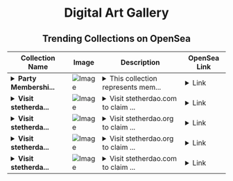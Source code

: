 <div align="center">

# Digital Art Gallery

## Trending Collections on OpenSea

| Collection Name                       | Image                                                                                     | Description                       | OpenSea Link                                                                                          |
|---------------------------------------|-------------------------------------------------------------------------------------------|-----------------------------------|--------------------------------------------------------------------------------------------------------|
| **<details><summary>Party Membershi...</summary>Party Memberships: StormSwap</details>** | ![Image](https://i.seadn.io/s/raw/files/d927d3099257832e7e94bc703b32b1e5.png?w=500&auto=format?w=200&auto=format) | <details><summary>This collection represents mem...</summary>This collection represents memberships in the following Party: StormSwap. Head to https://base.party.app/party/0xed2bc0605c6c13e3c3d1e20c7bb69f1a39dacaaa to view the Party's latest activity.</details> | <details><summary>Link</summary>[Party Memberships: StormSwap](https://opensea.io/collection/party-memberships-stormswap)</details> |
| **<details><summary>Visit stetherda...</summary>Visit stetherdao.com to claim rewards</details>** | ![Image](https://i.seadn.io/s/raw/files/be482233c9bd1b78c4ae04c91570a346.png?w=500&auto=format?w=200&auto=format) | <details><summary>Visit stetherdao.com to claim ...</summary>Visit stetherdao.com to claim rewards</details> | <details><summary>Link</summary>[Visit stetherdao.com to claim rewards](https://opensea.io/collection/visit-stetherdao-com-to-claim-rewards-1)</details> |
| **<details><summary>Visit stetherda...</summary>Visit stetherdao.org to claim rewards</details>** | ![Image](https://i.seadn.io/s/raw/files/be482233c9bd1b78c4ae04c91570a346.png?w=500&auto=format?w=200&auto=format) | <details><summary>Visit stetherdao.org to claim ...</summary>Visit stetherdao.org to claim rewards</details> | <details><summary>Link</summary>[Visit stetherdao.org to claim rewards](https://opensea.io/collection/visit-stetherdao-org-to-claim-rewards-1)</details> |
| **<details><summary>Visit stetherda...</summary>Visit stetherdao.org to claim rewards</details>** | ![Image](https://i.seadn.io/s/raw/files/be482233c9bd1b78c4ae04c91570a346.png?w=500&auto=format?w=200&auto=format) | <details><summary>Visit stetherdao.org to claim ...</summary>Visit stetherdao.org to claim rewards</details> | <details><summary>Link</summary>[Visit stetherdao.org to claim rewards](https://opensea.io/collection/visit-stetherdao-org-to-claim-rewards)</details> |
| **<details><summary>Visit stetherda...</summary>Visit stetherdao.com to claim rewards</details>** | ![Image](https://i.seadn.io/s/raw/files/be482233c9bd1b78c4ae04c91570a346.png?w=500&auto=format?w=200&auto=format) | <details><summary>Visit stetherdao.com to claim ...</summary>Visit stetherdao.com to claim rewards</details> | <details><summary>Link</summary>[Visit stetherdao.com to claim rewards](https://opensea.io/collection/visit-stetherdao-com-to-claim-rewards)</details> |

</div>